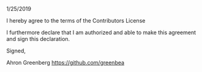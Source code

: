 1/25/2019

I hereby agree to the terms of the Contributors License

I furthermore declare that I am authorized and able to make this
agreement and sign this declaration.

Signed,

Ahron Greenberg
https://github.com/greenbea
